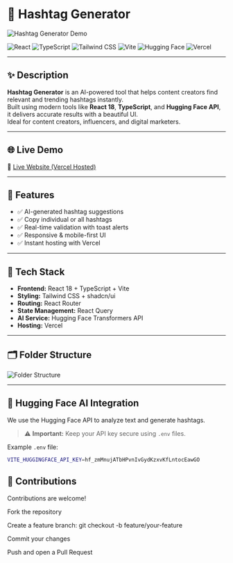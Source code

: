 # 🚀 Hashtag Generator

![Hashtag Generator Demo](https://github.com/user-attachments/assets/f1611991-ea85-42ef-934a-62915dcd1e3f)

![React](https://img.shields.io/badge/React-18-blue?logo=react)
![TypeScript](https://img.shields.io/badge/TypeScript-4.9-blue?logo=typescript)
![Tailwind CSS](https://img.shields.io/badge/TailwindCSS-3.0-blue?logo=tailwindcss)
![Vite](https://img.shields.io/badge/Vite-4.0-purple?logo=vite)
![Hugging Face](https://img.shields.io/badge/HuggingFace-API-yellow?logo=huggingface)
![Vercel](https://img.shields.io/badge/Hosted%20on-Vercel-black?logo=vercel)

---

## ✨ Description

**Hashtag Generator** is an AI-powered tool that helps content creators find relevant and trending hashtags instantly.  
Built using modern tools like **React 18**, **TypeScript**, and **Hugging Face API**, it delivers accurate results with a beautiful UI.  
Ideal for content creators, influencers, and digital marketers.

---

## 🌐 Live Demo

🔗 [Live Website (Vercel Hosted)](https://aihashtaggenerator.vercel.app/)

---

## 🧠 Features

- ✅ AI-generated hashtag suggestions
- ✅ Copy individual or all hashtags
- ✅ Real-time validation with toast alerts
- ✅ Responsive & mobile-first UI
- ✅ Instant hosting with Vercel

---

## 🧰 Tech Stack

- **Frontend:** React 18 + TypeScript + Vite  
- **Styling:** Tailwind CSS + shadcn/ui  
- **Routing:** React Router  
- **State Management:** React Query  
- **AI Service:** Hugging Face Transformers API  
- **Hosting:** Vercel

---

## 🗂️ Folder Structure

![Folder Structure](https://github.com/user-attachments/assets/ad1a2576-6964-441f-9c84-26363cc97199)

---

## 🤖 Hugging Face AI Integration

We use the Hugging Face API to analyze text and generate hashtags.

> ⚠️ **Important:** Keep your API key secure using `.env` files.

Example `.env` file:
```bash
VITE_HUGGINGFACE_API_KEY=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
```

## 🙌 Contributions

Contributions are welcome!

Fork the repository

Create a feature branch: git checkout -b feature/your-feature

Commit your changes

Push and open a Pull Request
